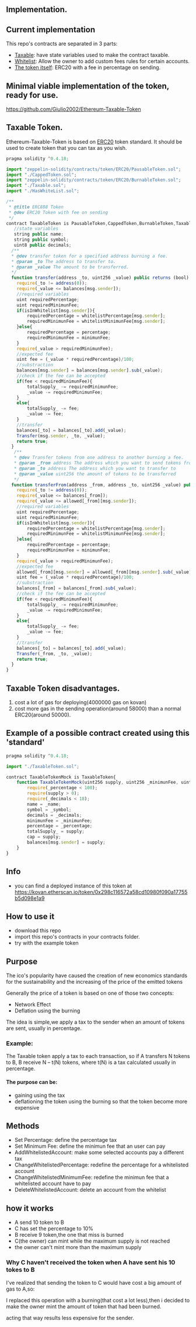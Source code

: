 ## Implementation.

## Current implementation

This repo's contracts are separated in 3 parts:

- [Taxable](https://github.com/Giulio2002/Ethereum-Taxable-Token/blob/master/contracts/Taxable.sol): have state variables used to make the contract taxable.
- [Whitelist](https://github.com/Giulio2002/Ethereum-Taxable-Token/blob/master/contracts/HasWhiteList.sol): Allow the owner to add custom fees rules for certain accounts.
- [The token itself](https://github.com/Giulio2002/Ethereum-Taxable-Token/blob/master/contracts/TaxableToken.sol): ERC20 with a fee in percentage on sending.

## Minimal viable implementation of the token, ready for use.

https://github.com/Giulio2002/Ethereum-Taxable-Token

## Taxable Token.

Ethereum-Taxable-Token is based on [ERC20](https://github.com/OpenZeppelin/zeppelin-solidity/tree/master/contracts/token/ERC20) token standard. It should be used to create token that you can tax as you wish.

```js
pragma solidity ^0.4.18;

import "zeppelin-solidity/contracts/token/ERC20/PausableToken.sol";
import "./CappedToken.sol";
import "zeppelin-solidity/contracts/token/ERC20/BurnableToken.sol";
import "./Taxable.sol";
import "./HasWhiteList.sol";

/**
 * @title ERC888 Token
 * @dev ERC20 Token with fee on sending
 */
contract TaxableToken is PausableToken,CappedToken,BurnableToken,Taxable,HasWhiteList{
   //state variables
   string public name;
   string public symbol;
   uint8 public decimals;
  /**
  * @dev transfer token for a specified address burning a fee.
  * @param _to The address to transfer to.
  * @param _value The amount to be transferred.
  */
  function transfer(address _to, uint256 _value) public returns (bool) {
    require(_to != address(0));
    require(_value <= balances[msg.sender]);
    //required variables
    uint requiredPercentage;
    uint requiredMinimunFee;
    if(isInWhitelist[msg.sender]){
        requiredPercentage = whitelistPercentage[msg.sender];
        requiredMinimunFee = whitelistMinimunFee[msg.sender];
    }else{
        requiredPercentage = percentage;
        requiredMinimunFee = minimunFee;
    }
    require(_value > requiredMinimunFee);
    //expected fee
    uint fee = (_value * requiredPercentage)/100;
    //substraction
    balances[msg.sender] = balances[msg.sender].sub(_value);
    //check if the fee can be accepted
    if(fee < requiredMinimunFee){
        totalSupply_ -= requiredMinimunFee;
        _value -= requiredMinimunFee;
    }
    else{
        totalSupply_ -= fee;
        _value -= fee;
    }
    //transfer
    balances[_to] = balances[_to].add(_value);
    Transfer(msg.sender, _to, _value);
    return true;
  }
   /**
   * @dev Transfer tokens from one address to another burning a fee.
   * @param _from address The address which you want to send tokens from
   * @param _to address The address which you want to transfer to
   * @param _value uint256 the amount of tokens to be transferred
   */
  function transferFrom(address _from, address _to, uint256 _value) public returns (bool) {
    require(_to != address(0));
    require(_value <= balances[_from]);
    require(_value <= allowed[_from][msg.sender]);
    //required variables
    uint requiredPercentage;
    uint requiredMinimunFee;
    if(isInWhitelist[msg.sender]){
        requiredPercentage = whitelistPercentage[msg.sender];
        requiredMinimunFee = whitelistMinimunFee[msg.sender];
    }else{
        requiredPercentage = percentage;
        requiredMinimunFee = minimunFee;
    }
    require(_value > requiredMinimunFee);
    //expected fee
    allowed[_from][msg.sender] = allowed[_from][msg.sender].sub(_value);
    uint fee = (_value * requiredPercentage)/100;
    //substraction
    balances[_from] = balances[_from].sub(_value);
    //check if the fee can be accepted
    if(fee < requiredMinimunFee){
        totalSupply_ -= requiredMinimunFee;
        _value -= requiredMinimunFee;
    }
    else{
        totalSupply_ -= fee;
        _value -= fee;
    }
    //transfer
    balances[_to] = balances[_to].add(_value);
    Transfer(_from, _to, _value);
    return true;
  }
}
```

## Taxable Token disadvantages.
  1. cost a lot of gas for deploying(4000000 gas on kovan)
  2. cost more gas in the sending operation(around 58000) than a normal ERC20(around 50000).

## Example of a possible contract created using this 'standard'

```js
pragma solidity ^0.4.18;

import "./TaxableToken.sol";

contract TaxableTokenMock is TaxableToken{
    function TaxableTokenMock(uint256 supply, uint256 _minimunFee, uint8 _percentage,string _name,string _symbol,uint8 _decimals) public{
        require(_percentage < 100);
        require(supply > 0);
        require(_decimals < 18);
        name = _name;
        symbol = _symbol;
        decimals = _decimals;
        minimunFee = _minimunFee;
        percentage = _percentage;
        totalSupply_ = supply;
        cap = supply;
        balances[msg.sender] = supply;
    }
}
```
## Info
* you can find a deployed instance of this token at https://kovan.etherscan.io/token/0x298c116572a58cd10980f090a17755b5d098e1a9
## How to use it
 * download this repo
 * import this repo's contracts in your contracts folder.
 * try with the example token
 
## Purpose
The ico's popularity have caused the creation of new economics standards for the sustainability and the increasing of the price of the emitted tokens 

Generally the price of a token is based on one of those two concepts:

   * Network Effect
   * Deflation using the burning

The idea is simple,we apply a tax to the sender when an amount of tokens are sent, usually in percentage.

### Example:

The Taxable token apply a tax to each transaction, so if A transfers N tokens to B, B receive N – t(N) tokens, where t(N) is a tax calculated usually in percentage.

#### The purpose can be:
 * gaining using the tax
 * deflationing the token using the burning so that the token become more expensive

## Methods

   * Set Percentage: define the percentage tax
   * Set Minimum Fee: define the minimun fee that an user can pay
   * AddWhitelistedAccount: make some selected accounts pay a different tax
   * ChangeWhitelistedPercentage: redefine the percentage for a whitelisted account
   * ChangeWhitelistedMinimumFee: redefine the minimun fee that a whitelisted account have to pay
   * DeleteWhitelistedAccount: delete an account from the whitelist
## how it works
   * A send 10 token to B
   * C has set the percentage to 10%
   * B receive 9 token,the one that miss is burned
   * C(the owner) can mint while the maximum supply is not reached
   * the owner can't mint more than the maximum supply
### Why C haven't received the token when A have sent his 10 tokes to B
I've realized that sending the token to C would have cost a big amount of gas to A,so: 

I replaced this operation with a burning(that cost a lot less),then i decided to make the owner mint the amount of token that had been burned.

acting that way results less expensive for the sender.
